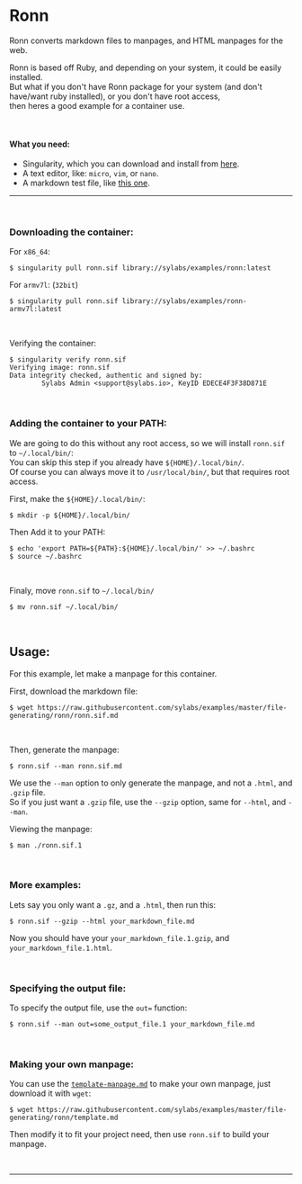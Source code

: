 # Ronn

Ronn converts markdown files to manpages, and HTML manpages for the web.

Ronn is based off Ruby, and depending on your system, it could be easily installed.<br>
But what if you don't have Ronn package for your system (and don't have/want ruby installed), or you don't have root access,<br>
then heres a good example for a container use.

<br>

#### What you need:
 - Singularity, which you can download and install from [here](https://github.com/sylabs/singularity).
 - A text editor, like: `micro`, `vim`, or `nano`.
 - A markdown test file, like [this one](https://raw.githubusercontent.com/sylabs/examples/master/file-generating/ronn/manpage-test.md).


___

<br>


### Downloading the container:

For `x86_64`:

```
$ singularity pull ronn.sif library://sylabs/examples/ronn:latest
```

For `armv7l`: (`32bit`)

```
$ singularity pull ronn.sif library://sylabs/examples/ronn-armv7l:latest
```

<br>

Verifying the container:

```
$ singularity verify ronn.sif
Verifying image: ronn.sif
Data integrity checked, authentic and signed by:
        Sylabs Admin <support@sylabs.io>, KeyID EDECE4F3F38D871E
```

<br>

### Adding the container to your PATH:

We are going to do this without any root access, so we will install `ronn.sif` to `~/.local/bin/`:<br>
You can skip this step if you already have `${HOME}/.local/bin/`.<br>
Of course you can always move it to `/usr/local/bin/`, but that requires root access.

First, make the `${HOME}/.local/bin/`:

```
$ mkdir -p ${HOME}/.local/bin/
```

Then Add it to your PATH:

```
$ echo 'export PATH=${PATH}:${HOME}/.local/bin/' >> ~/.bashrc
$ source ~/.bashrc
```

<br>

Finaly, move `ronn.sif` to `~/.local/bin/`

```
$ mv ronn.sif ~/.local/bin/
```

<br>

## Usage:

For this example, let make a manpage for this container.

First, download the markdown file:

```
$ wget https://raw.githubusercontent.com/sylabs/examples/master/file-generating/ronn/ronn.sif.md
```

<br>

Then, generate the manpage:

```
$ ronn.sif --man ronn.sif.md
```

We use the `--man` option to only generate the manpage, and not a `.html`, and `.gzip` file.<br>
So if you just want a `.gzip` file, use the `--gzip` option, same for `--html`, and `--man`.

Viewing the manpage:

```
$ man ./ronn.sif.1
```

<br>

### More examples:

Lets say you only want a `.gz`, and a `.html`, then run this:

```
$ ronn.sif --gzip --html your_markdown_file.md
```

Now you should have your `your_markdown_file.1.gzip`, and `your_markdown_file.1.html`.

<br>

### Specifying the output file:

To specify the output file, use the `out=` function:

```
$ ronn.sif --man out=some_output_file.1 your_markdown_file.md
```

<br>

### Making your own manpage:

You can use the [`template-manpage.md`](https://raw.githubusercontent.com/sylabs/examples/master/file-generating/ronn/template.md) to make your own manpage, just download it with `wget`:

```
$ wget https://raw.githubusercontent.com/sylabs/examples/master/file-generating/ronn/template.md
```

Then modify it to fit your project need, then use `ronn.sif` to build your manpage.

<br>

___

<br>

